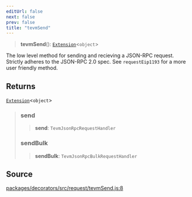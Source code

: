 ```yaml
---
editUrl: false
next: false
prev: false
title: "tevmSend"
---
```


> **tevmSend**(): [`Extension`](/reference/base-client/type-aliases/extension/)\<`object`\>

The low level method for sending and recieving a JSON-RPC request.
Strictly adheres to the JSON-RPC 2.0 spec.
See `requestEip1193` for a more user friendly method.

## Returns

[`Extension`](/reference/base-client/type-aliases/extension/)\<`object`\>

> ### send
>
> > **send**: `TevmJsonRpcRequestHandler`
>
> ### sendBulk
>
> > **sendBulk**: `TevmJsonRpcBulkRequestHandler`
>

## Source

[packages/decorators/src/request/tevmSend.js:8](https://github.com/evmts/tevm-monorepo/blob/main/packages/decorators/src/request/tevmSend.js#L8)
